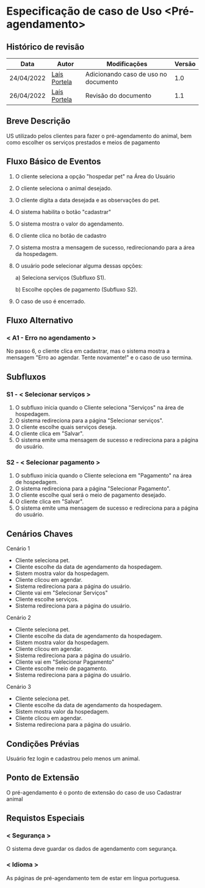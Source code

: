 # Especificação de caso de Uso <Pré-agendamento>

## Histórico de revisão
| Data       | Autor                                        | Modificações                      | Versão |
| ---------- | -------------------------------------------- | --------------------------------- | ------ |
| 24/04/2022 | [Laís Portela](https://github.com/laispa) |Adicionando caso de uso no documento | 1.0 |
| 26/04/2022 | [Laís Portela](https://github.com/laispa) |Revisão do documento | 1.1 |

## Breve Descrição
US utilizado pelos clientes para fazer o pré-agendamento do animal, bem como escolher os serviços prestados e meios de pagamento

## Fluxo Básico de Eventos 
1. O cliente seleciona a opção "hospedar pet" na Área do Usuário
2. O cliente seleciona o animal desejado.
3. O cliente digita a data desejada e as observações do pet.
4. O sistema habilita o botão "cadastrar"
5. O sistema mostra o valor do agendamento.
6. O cliente clica no botão de cadastro
7. O sistema mostra a mensagem de sucesso, redirecionando para a área da hospedagem.
8. O usuário pode selecionar alguma dessas opções:

    a) Seleciona serviços (Subfluxo S1).

    b) Escolhe opções de pagamento (Subfluxo S2).
9. O caso de uso é encerrado.
    
## Fluxo Alternativo

### < A1 - Erro no agendamento >
No passo 6, o cliente clica em cadastrar, mas o sistema mostra a mensagem "Erro ao agendar. Tente novamente!" e o caso de uso termina.

## Subfluxos 

### S1 - < Selecionar serviços >
1. O subfluxo inicia quando o Cliente seleciona "Serviços" na área de hospedagem.
2. O sistema redireciona para a página  "Selecionar serviços".
3. O cliente escolhe quais serviços deseja.
4. O cliente clica em "Salvar".
5. O sistema emite uma mensagem de sucesso e redireciona para a página do usuário.

### S2 - < Selecionar pagamento >
1. O subfluxo inicia quando o Cliente seleciona em "Pagamento" na área de hospedagem.
2. O sistema redireciona para a página "Selecionar Pagamento".
3. O cliente escolhe qual será o meio de pagamento desejado.
4. O cliente clica em "Salvar".
5. O sistema emite uma mensagem de sucesso e redireciona para a página do usuário.

## Cenários Chaves
Cenário 1
- Cliente seleciona pet.
- Cliente escolhe da data de agendamento da hospedagem.
- Sistem mostra valor da hospedagem.
- Cliente clicou em agendar.
- Sistema redireciona para a página do usuário.
- Cliente vai em "Selecionar Serviços"
- Cliente escolhe serviços.
- Sistema redireciona para a página do usuário.

Cenário 2
- Cliente seleciona pet.
- Cliente escolhe da data de agendamento da hospedagem.
- Sistem mostra valor da hospedagem.
- Cliente clicou em agendar.
- Sistema redireciona para a página do usuário.
- Cliente vai em "Selecionar Pagamento"
- Cliente escolhe meio de pagamento.
- Sistema redireciona para a página do usuário.


Cenário 3
- Cliente seleciona pet.
- Cliente escolhe da data de agendamento da hospedagem.
- Sistem mostra valor da hospedagem.
- Cliente clicou em agendar.
- Sistema redireciona para a página do usuário.


## Condições Prévias

Usuário fez login e cadastrou pelo menos um animal.

## Ponto de Extensão

O pré-agendamento é o ponto de extensão do caso de uso Cadastrar animal

## Requistos Especiais

### < Segurança >
O sistema deve guardar os dados de agendamento com segurança.

### < Idioma > 
As páginas de pré-agendamento tem  de estar em língua portuguesa.